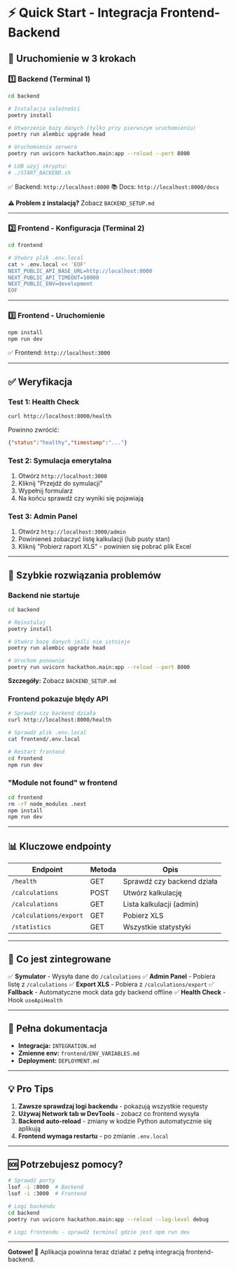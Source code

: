 # ⚡ Quick Start - Integracja Frontend-Backend

## 🚀 Uruchomienie w 3 krokach

### 1️⃣ Backend (Terminal 1)

```bash
cd backend

# Instalacja zależności
poetry install

# Utworzenie bazy danych (tylko przy pierwszym uruchomieniu)
poetry run alembic upgrade head

# Uruchomienie serwera
poetry run uvicorn hackathon.main:app --reload --port 8000

# LUB użyj skryptu:
# ./START_BACKEND.sh
```

✅ Backend: `http://localhost:8000`
📚 Docs: `http://localhost:8000/docs`

**⚠️ Problem z instalacją?** Zobacz `BACKEND_SETUP.md`

---

### 2️⃣ Frontend - Konfiguracja (Terminal 2)

```bash
cd frontend

# Utwórz plik .env.local
cat > .env.local << 'EOF'
NEXT_PUBLIC_API_BASE_URL=http://localhost:8000
NEXT_PUBLIC_API_TIMEOUT=10000
NEXT_PUBLIC_ENV=development
EOF
```

---

### 3️⃣ Frontend - Uruchomienie

```bash
npm install
npm run dev
```

✅ Frontend: `http://localhost:3000`

---

## ✅ Weryfikacja

### Test 1: Health Check

```bash
curl http://localhost:8000/health
```

Powinno zwrócić:
```json
{"status":"healthy","timestamp":"..."}
```

### Test 2: Symulacja emerytalna

1. Otwórz `http://localhost:3000`
2. Kliknij "Przejdź do symulacji"
3. Wypełnij formularz
4. Na końcu sprawdź czy wyniki się pojawiają

### Test 3: Admin Panel

1. Otwórz `http://localhost:3000/admin`
2. Powinieneś zobaczyć listę kalkulacji (lub pusty stan)
3. Kliknij "Pobierz raport XLS" - powinien się pobrać plik Excel

---

## 🐛 Szybkie rozwiązania problemów

### Backend nie startuje

```bash
cd backend

# Reinstaluj
poetry install

# Utwórz bazę danych jeśli nie istnieje
poetry run alembic upgrade head

# Uruchom ponownie
poetry run uvicorn hackathon.main:app --reload --port 8000
```

**Szczegóły:** Zobacz `BACKEND_SETUP.md`

### Frontend pokazuje błędy API

```bash
# Sprawdź czy backend działa
curl http://localhost:8000/health

# Sprawdź plik .env.local
cat frontend/.env.local

# Restart frontend
cd frontend
npm run dev
```

### "Module not found" w frontend

```bash
cd frontend
rm -rf node_modules .next
npm install
npm run dev
```

---

## 📊 Kluczowe endpointy

| Endpoint | Metoda | Opis |
|----------|--------|------|
| `/health` | GET | Sprawdź czy backend działa |
| `/calculations` | POST | Utwórz kalkulację |
| `/calculations` | GET | Lista kalkulacji (admin) |
| `/calculations/export` | GET | Pobierz XLS |
| `/statistics` | GET | Wszystkie statystyki |

---

## 🎯 Co jest zintegrowane

✅ **Symulator** - Wysyła dane do `/calculations`
✅ **Admin Panel** - Pobiera listę z `/calculations`
✅ **Export XLS** - Pobiera z `/calculations/export`
✅ **Fallback** - Automatyczne mock data gdy backend offline
✅ **Health Check** - Hook `useApiHealth`

---

## 📖 Pełna dokumentacja

- **Integracja:** `INTEGRATION.md`
- **Zmienne env:** `frontend/ENV_VARIABLES.md`
- **Deployment:** `DEPLOYMENT.md`

---

## 💡 Pro Tips

1. **Zawsze sprawdzaj logi backendu** - pokazują wszystkie requesty
2. **Używaj Network tab w DevTools** - zobacz co frontend wysyła
3. **Backend auto-reload** - zmiany w kodzie Python automatycznie się aplikują
4. **Frontend wymaga restartu** - po zmianie `.env.local`

---

## 🆘 Potrzebujesz pomocy?

```bash
# Sprawdź porty
lsof -i :8000  # Backend
lsof -i :3000  # Frontend

# Logi backendu
cd backend
poetry run uvicorn hackathon.main:app --reload --log-level debug

# Logi frontendu - sprawdź terminal gdzie jest npm run dev
```

---

**Gotowe! 🎉** Aplikacja powinna teraz działać z pełną integracją frontend-backend.

